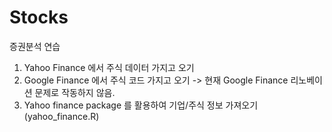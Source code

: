 # Stocks
증권분석 연습


1. Yahoo Finance 에서 주식 데이터 가지고 오기
2. Google Finance 에서 주식 코드 가지고 오기 -> 현재 Google Finance 리노베이션 문제로 작동하지 않음. 
3. Yahoo finance package 를 활용하여 기업/주식 정보 가져오기 (yahoo_finance.R)
